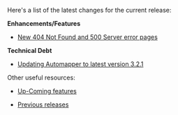 Here's a list of the latest changes for the current release:

**Enhancements/Features**

- [New 404 Not Found and 500 Server error pages](https://trello.com/c/EEAbtgOU/212-nextgen-error-pages-for-404-and-500)

**Technical Debt**

- [Updating Automapper to latest version 3.2.1](https://trello.com/c/u5CNdGRz/139-update-automapper-to-latest-across-applications-and-use-nuget)


Other useful resources:

- [Up-Coming features](https://trello.com/b/Ht5NWhN2/betterclassifieds)

- [Previous releases](https://trello.com/b/0Vb4VWMF/betterclassifieds-2-0)
